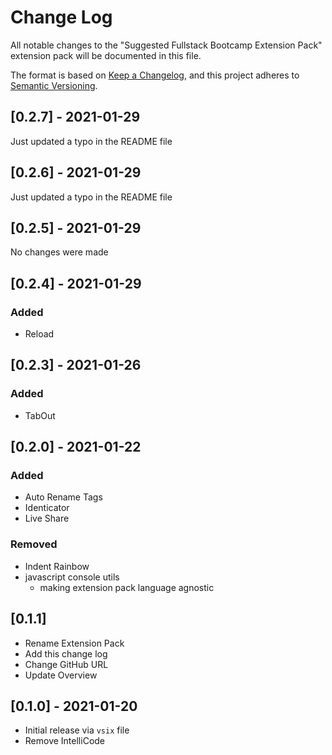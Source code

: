 # Change Log

All notable changes to the "Suggested Fullstack Bootcamp Extension Pack"
extension pack will be documented in this file.

The format is based on [Keep a Changelog](https://keepachangelog.com/en/1.0.0/),
and this project adheres to
[Semantic Versioning](https://semver.org/spec/v2.0.0.html).

## [0.2.7] - 2021-01-29

Just updated a typo in the README file

## [0.2.6] - 2021-01-29

Just updated a typo in the README file

## [0.2.5] - 2021-01-29

No changes were made

## [0.2.4] - 2021-01-29

### Added

- Reload

## [0.2.3] - 2021-01-26

### Added

- TabOut

## [0.2.0] - 2021-01-22

### Added

- Auto Rename Tags
- Identicator
- Live Share

### Removed

- Indent Rainbow
- javascript console utils
  - making extension pack language agnostic

## [0.1.1]

- Rename Extension Pack
- Add this change log
- Change GitHub URL
- Update Overview

## [0.1.0] - 2021-01-20

- Initial release via `vsix` file
- Remove IntelliCode

